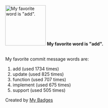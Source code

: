 <img src="https://my-badges.github.io/my-badges/favorite-word.png" alt="My favorite word is &quot;add&quot;." title="My favorite word is &quot;add&quot;." width="128">
<strong>My favorite word is &quot;add&quot;.</strong>
<br><br>

My favorite commit message words are:

1. add (used 1734 times)
2. update (used 825 times)
3. function (used 707 times)
4. implement (used 675 times)
5. support (used 505 times)


Created by <a href="https://github.com/my-badges/my-badges">My Badges</a>